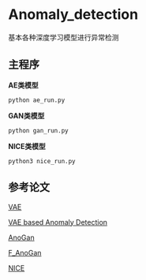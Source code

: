 # Anomaly_detection
基本各种深度学习模型进行异常检测

## 主程序

**AE类模型**

```
python ae_run.py
```

**GAN类模型**

```
python gan_run.py
```

**NICE类模型**

```
python3 nice_run.py
```

## 参考论文

[VAE](https://arxiv.org/abs/1312.6114)

[VAE based Anomaly Detection](http://dm.snu.ac.kr/static/docs/TR/SNUDM-TR-2015-03.pdf)

[AnoGan](https://arxiv.org/abs/1703.05921)

[F_AnoGan](https://www.sciencedirect.com/science/article/abs/pii/S1361841518302640)

[NICE](https://arxiv.org/abs/1410.8516)

